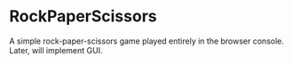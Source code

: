 # RockPaperScissors
A simple rock-paper-scissors game played entirely in the browser console. Later, will implement GUI.
